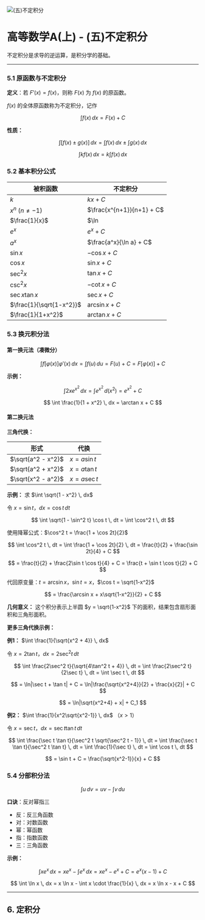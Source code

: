 ![(五)不定积分](https://via.placeholder.com/800x200?text=Indefinite+Integral)

# 高等数学A(上) - (五)不定积分

不定积分是求导的逆运算，是积分学的基础。

---


### 5.1 原函数与不定积分

**定义**：若 $F'(x) = f(x)$，则称 $F(x)$ 为 $f(x)$ 的原函数。

$f(x)$ 的全体原函数称为不定积分，记作

$$
\int f(x) \, dx = F(x) + C
$$

**性质：**

$$
\int [f(x) \pm g(x)] \, dx = \int f(x) \, dx \pm \int g(x) \, dx
$$

$$
\int kf(x) \, dx = k \int f(x) \, dx
$$

### 5.2 基本积分公式

| 被积函数 | 不定积分 |
|----------|----------|
| $k$ | $kx + C$ |
| $x^n$ $(n \neq -1)$ | $\frac{x^{n+1}}{n+1} + C$ |
| $\frac{1}{x}$ | $\ln |x| + C$ |
| $e^x$ | $e^x + C$ |
| $a^x$ | $\frac{a^x}{\ln a} + C$ |
| $\sin x$ | $-\cos x + C$ |
| $\cos x$ | $\sin x + C$ |
| $\sec^2 x$ | $\tan x + C$ |
| $\csc^2 x$ | $-\cot x + C$ |
| $\sec x \tan x$ | $\sec x + C$ |
| $\frac{1}{\sqrt{1-x^2}}$ | $\arcsin x + C$ |
| $\frac{1}{1+x^2}$ | $\arctan x + C$ |

### 5.3 换元积分法

#### 第一换元法（凑微分）

$$
\int f[\varphi(x)] \varphi'(x) \, dx = \int f(u) \, du = F(u) + C = F[\varphi(x)] + C
$$

**示例：**

$$
\int 2x e^{x^2} \, dx = \int e^{x^2} \, d(x^2) = e^{x^2} + C
$$

$$
\int \frac{1}{1 + x^2} \, dx = \arctan x + C
$$

#### 第二换元法

**三角代换：**

| 形式 | 代换 |
|------|------|
| $\sqrt{a^2 - x^2}$ | $x = a \sin t$ |
| $\sqrt{a^2 + x^2}$ | $x = a \tan t$ |
| $\sqrt{x^2 - a^2}$ | $x = a \sec t$ |

**示例：** 求 $\int \sqrt{1 - x^2} \, dx$

令 $x = \sin t$，$dx = \cos t \, dt$

$$
\int \sqrt{1 - \sin^2 t} \cos t \, dt = \int \cos^2 t \, dt
$$

使用降幂公式：$\cos^2 t = \frac{1 + \cos 2t}{2}$

$$
\int \cos^2 t \, dt = \int \frac{1 + \cos 2t}{2} \, dt = \frac{t}{2} + \frac{\sin 2t}{4} + C
$$

$$
= \frac{t}{2} + \frac{2\sin t \cos t}{4} + C = \frac{t + \sin t \cos t}{2} + C
$$

代回原变量：$t = \arcsin x$，$\sin t = x$，$\cos t = \sqrt{1-x^2}$

$$
= \frac{\arcsin x + x\sqrt{1-x^2}}{2} + C
$$

**几何意义：** 这个积分表示上半圆 $y = \sqrt{1-x^2}$ 下的面积，结果包含扇形面积和三角形面积。

**更多三角代换示例：**

**例1：** $\int \frac{1}{\sqrt{x^2 + 4}} \, dx$

令 $x = 2\tan t$，$dx = 2\sec^2 t \, dt$

$$
\int \frac{2\sec^2 t}{\sqrt{4\tan^2 t + 4}} \, dt = \int \frac{2\sec^2 t}{2\sec t} \, dt = \int \sec t \, dt
$$

$$
= \ln|\sec t + \tan t| + C = \ln|\frac{\sqrt{x^2+4}}{2} + \frac{x}{2}| + C
$$

$$
= \ln|\sqrt{x^2+4} + x| + C_1
$$

**例2：** $\int \frac{1}{x^2\sqrt{x^2-1}} \, dx$ （$x > 1$）

令 $x = \sec t$，$dx = \sec t \tan t \, dt$

$$
\int \frac{\sec t \tan t}{\sec^2 t \sqrt{\sec^2 t - 1}} \, dt = \int \frac{\sec t \tan t}{\sec^2 t \tan t} \, dt = \int \frac{1}{\sec t} \, dt = \int \cos t \, dt
$$

$$
= \sin t + C = \frac{\sqrt{x^2-1}}{x} + C
$$

### 5.4 分部积分法

$$
\int u \, dv = uv - \int v \, du
$$

**口诀**：反对幂指三

- 反：反三角函数
- 对：对数函数
- 幂：幂函数
- 指：指数函数
- 三：三角函数

**示例：**

$$
\int x e^x \, dx = x e^x - \int e^x \, dx = x e^x - e^x + C = e^x(x - 1) + C
$$

$$
\int \ln x \, dx = x \ln x - \int x \cdot \frac{1}{x} \, dx = x \ln x - x + C
$$

---

## 6. 定积分